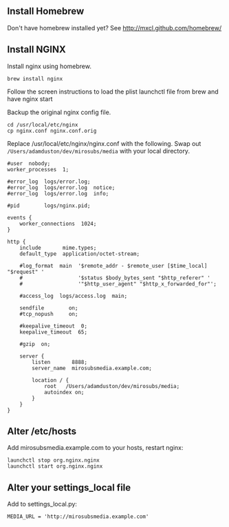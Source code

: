 ## Install Homebrew

Don't have homebrew installed yet? See http://mxcl.github.com/homebrew/

## Install NGINX

Install nginx using homebrew.

    brew install nginx

Follow the screen instructions to load the plist launchctl file from brew and have nginx start

Backup the original nginx config file.

    cd /usr/local/etc/nginx
    cp nginx.conf nginx.conf.orig

Replace /usr/local/etc/nginx/nginx.conf with the following. Swap out `/Users/adamduston/dev/mirosubs/media` with your local directory.

    #user  nobody;
    worker_processes  1;
    
    #error_log  logs/error.log;
    #error_log  logs/error.log  notice;
    #error_log  logs/error.log  info;
    
    #pid        logs/nginx.pid;
    
    events {
        worker_connections  1024;
    }
    
    http {
        include       mime.types;
        default_type  application/octet-stream;
    
        #log_format  main  '$remote_addr - $remote_user [$time_local] "$request" '
        #                  '$status $body_bytes_sent "$http_referer" '
        #                  '"$http_user_agent" "$http_x_forwarded_for"';
    
        #access_log  logs/access.log  main;
    
        sendfile        on;
        #tcp_nopush     on;
    
        #keepalive_timeout  0;
        keepalive_timeout  65;
    
        #gzip  on;
    
        server {
            listen       8888;
            server_name  mirosubsmedia.example.com;
    
            location / {
                root   /Users/adamduston/dev/mirosubs/media;
                autoindex on;
            }
        }
    }

## Alter /etc/hosts

Add mirosubsmedia.example.com to your hosts, restart nginx:

    launchctl stop org.nginx.nginx
    launchctl start org.nginx.nginx

## Alter your settings_local file

Add to settings_local.py:

    MEDIA_URL = 'http://mirosubsmedia.example.com'